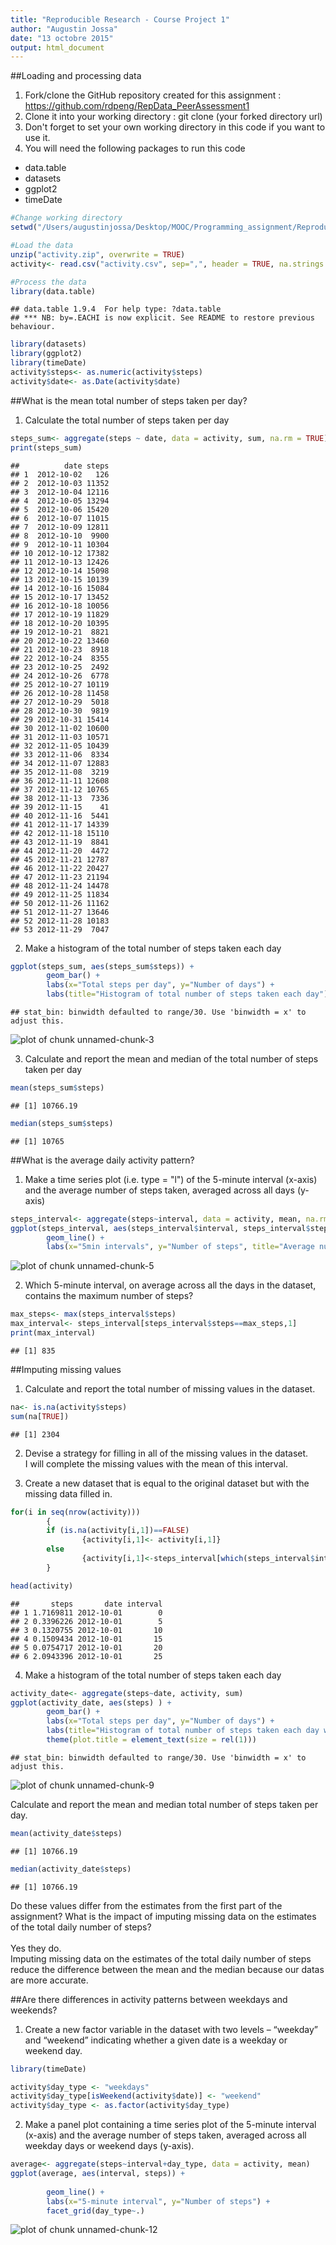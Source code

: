 ```yaml
---
title: "Reproducible Research - Course Project 1"
author: "Augustin Jossa"
date: "13 octobre 2015"
output: html_document
---
```


##Loading and processing data

1. Fork/clone the GitHub repository created for this assignment : https://github.com/rdpeng/RepData_PeerAssessment1
2. Clone it into your working directory : git clone (your forked directory url)
3. Don't forget to set your own working directory in this code if you want to use it. 
4. You will need the following packages to run this code </br>
- data.table
- datasets
- ggplot2
- timeDate </br>


```r
#Change working directory
setwd("/Users/augustinjossa/Desktop/MOOC/Programming_assignment/Reproducible/P1/RepData_PeerAssessment1")

#Load the data
unzip("activity.zip", overwrite = TRUE)
activity<- read.csv("activity.csv", sep=",", header = TRUE, na.strings = "NA")

#Process the data
library(data.table)
```

```
## data.table 1.9.4  For help type: ?data.table
## *** NB: by=.EACHI is now explicit. See README to restore previous behaviour.
```

```r
library(datasets)
library(ggplot2)
library(timeDate)
activity$steps<- as.numeric(activity$steps)
activity$date<- as.Date(activity$date)
```



##What is the mean total number of steps taken per day?

1. Calculate the total number of steps taken per day

```r
steps_sum<- aggregate(steps ~ date, data = activity, sum, na.rm = TRUE)
print(steps_sum)
```

```
##          date steps
## 1  2012-10-02   126
## 2  2012-10-03 11352
## 3  2012-10-04 12116
## 4  2012-10-05 13294
## 5  2012-10-06 15420
## 6  2012-10-07 11015
## 7  2012-10-09 12811
## 8  2012-10-10  9900
## 9  2012-10-11 10304
## 10 2012-10-12 17382
## 11 2012-10-13 12426
## 12 2012-10-14 15098
## 13 2012-10-15 10139
## 14 2012-10-16 15084
## 15 2012-10-17 13452
## 16 2012-10-18 10056
## 17 2012-10-19 11829
## 18 2012-10-20 10395
## 19 2012-10-21  8821
## 20 2012-10-22 13460
## 21 2012-10-23  8918
## 22 2012-10-24  8355
## 23 2012-10-25  2492
## 24 2012-10-26  6778
## 25 2012-10-27 10119
## 26 2012-10-28 11458
## 27 2012-10-29  5018
## 28 2012-10-30  9819
## 29 2012-10-31 15414
## 30 2012-11-02 10600
## 31 2012-11-03 10571
## 32 2012-11-05 10439
## 33 2012-11-06  8334
## 34 2012-11-07 12883
## 35 2012-11-08  3219
## 36 2012-11-11 12608
## 37 2012-11-12 10765
## 38 2012-11-13  7336
## 39 2012-11-15    41
## 40 2012-11-16  5441
## 41 2012-11-17 14339
## 42 2012-11-18 15110
## 43 2012-11-19  8841
## 44 2012-11-20  4472
## 45 2012-11-21 12787
## 46 2012-11-22 20427
## 47 2012-11-23 21194
## 48 2012-11-24 14478
## 49 2012-11-25 11834
## 50 2012-11-26 11162
## 51 2012-11-27 13646
## 52 2012-11-28 10183
## 53 2012-11-29  7047
```

2. Make a histogram of the total number of steps taken each day

```r
ggplot(steps_sum, aes(steps_sum$steps)) +
        geom_bar() +
        labs(x="Total steps per day", y="Number of days") +
        labs(title="Histogram of total number of steps taken each day")
```

```
## stat_bin: binwidth defaulted to range/30. Use 'binwidth = x' to adjust this.
```

![plot of chunk unnamed-chunk-3](figure/unnamed-chunk-3-1.png) 

3. Calculate and report the mean and median of the total number of steps taken per day

```r
mean(steps_sum$steps)
```

```
## [1] 10766.19
```

```r
median(steps_sum$steps)
```

```
## [1] 10765
```



##What is the average daily activity pattern?

1. Make a time series plot (i.e. type = "l") of the 5-minute interval (x-axis) and the average number of steps taken, averaged across all days (y-axis)

```r
steps_interval<- aggregate(steps~interval, data = activity, mean, na.rm=TRUE)
ggplot(steps_interval, aes(steps_interval$interval, steps_interval$steps)) +
        geom_line() +
        labs(x="5min intervals", y="Number of steps", title="Average number of steps taken across all days")
```

![plot of chunk unnamed-chunk-5](figure/unnamed-chunk-5-1.png) 

2. Which 5-minute interval, on average across all the days in the dataset, contains the maximum number of steps?

```r
max_steps<- max(steps_interval$steps)
max_interval<- steps_interval[steps_interval$steps==max_steps,1]
print(max_interval)
```

```
## [1] 835
```


##Imputing missing values

1. Calculate and report the total number of missing values in the dataset.

```r
na<- is.na(activity$steps)
sum(na[TRUE])
```

```
## [1] 2304
```

2. Devise a strategy for filling in all of the missing values in the dataset. <br/>
I will complete the missing values with the mean of this interval. 

3. Create a new dataset that is equal to the original dataset but with the missing data filled in.


```r
for(i in seq(nrow(activity)))
        {
        if (is.na(activity[i,1])==FALSE) 
                {activity[i,1]<- activity[i,1]}
        else 
                {activity[i,1]<-steps_interval[which(steps_interval$interval==activity[i,3]),2]}
        }

head(activity)
```

```
##       steps       date interval
## 1 1.7169811 2012-10-01        0
## 2 0.3396226 2012-10-01        5
## 3 0.1320755 2012-10-01       10
## 4 0.1509434 2012-10-01       15
## 5 0.0754717 2012-10-01       20
## 6 2.0943396 2012-10-01       25
```

4. Make a histogram of the total number of steps taken each day

```r
activity_date<- aggregate(steps~date, activity, sum)
ggplot(activity_date, aes(steps) ) +
        geom_bar() +
        labs(x="Total steps per day", y="Number of days") +
        labs(title="Histogram of total number of steps taken each day with the missing values filled in") +
        theme(plot.title = element_text(size = rel(1)))
```

```
## stat_bin: binwidth defaulted to range/30. Use 'binwidth = x' to adjust this.
```

![plot of chunk unnamed-chunk-9](figure/unnamed-chunk-9-1.png) 

Calculate and report the mean and median total number of steps taken per day.

```r
mean(activity_date$steps)
```

```
## [1] 10766.19
```

```r
median(activity_date$steps)
```

```
## [1] 10766.19
```
Do these values differ from the estimates from the first part of the assignment? What is the impact of imputing missing data on the estimates of the total daily number of steps? </br></br>
Yes they do. </br>
Imputing missing data on the estimates of the total daily number of steps reduce the difference between the mean and the median because our datas are more accurate. 

##Are there differences in activity patterns between weekdays and weekends?

1. Create a new factor variable in the dataset with two levels – “weekday” and “weekend” indicating whether a given date is a weekday or weekend day.


```r
library(timeDate)

activity$day_type <- "weekdays"
activity$day_type[isWeekend(activity$date)] <- "weekend"
activity$day_type <- as.factor(activity$day_type)
```

2. Make a panel plot containing a time series plot of the 5-minute interval (x-axis) and the average number of steps taken, averaged across all weekday days or weekend days (y-axis).


```r
average<- aggregate(steps~interval+day_type, data = activity, mean)
ggplot(average, aes(interval, steps)) +
        
        geom_line() +
        labs(x="5-minute interval", y="Number of steps") +
        facet_grid(day_type~.)
```

![plot of chunk unnamed-chunk-12](figure/unnamed-chunk-12-1.png) 
